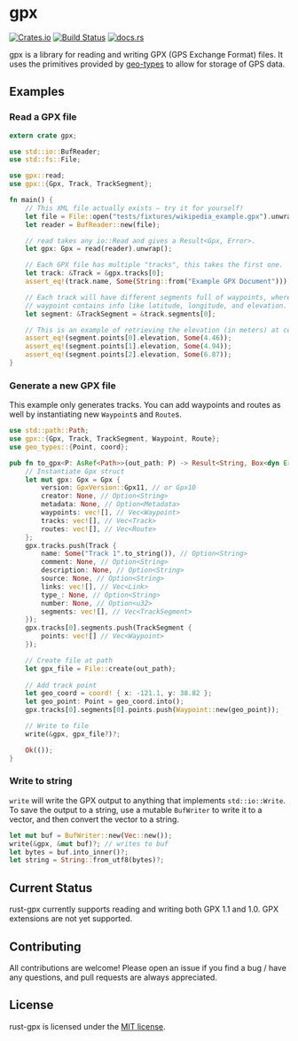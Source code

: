# gpx

[![Crates.io](https://img.shields.io/crates/v/gpx.svg)](https://crates.io/crates/gpx)
[![Build Status](https://github.com/georust/gpx/actions/workflows/test.yml/badge.svg)](https://github.com/georust/gpx/actions/workflows/test.yml)
[![docs.rs](https://docs.rs/gpx/badge.svg)](https://docs.rs/gpx)

gpx is a library for reading and writing GPX (GPS Exchange Format) files. It uses the
primitives provided by [geo-types](https://github.com/georust/geo) to allow for storage
of GPS data.

## Examples

### Read a GPX file
```rust
extern crate gpx;

use std::io::BufReader;
use std::fs::File;

use gpx::read;
use gpx::{Gpx, Track, TrackSegment};

fn main() {
    // This XML file actually exists — try it for yourself!
    let file = File::open("tests/fixtures/wikipedia_example.gpx").unwrap();
    let reader = BufReader::new(file);

    // read takes any io::Read and gives a Result<Gpx, Error>.
    let gpx: Gpx = read(reader).unwrap();

    // Each GPX file has multiple "tracks", this takes the first one.
    let track: &Track = &gpx.tracks[0];
    assert_eq!(track.name, Some(String::from("Example GPX Document")));

    // Each track will have different segments full of waypoints, where a
    // waypoint contains info like latitude, longitude, and elevation.
    let segment: &TrackSegment = &track.segments[0];

    // This is an example of retrieving the elevation (in meters) at certain points.
    assert_eq!(segment.points[0].elevation, Some(4.46));
    assert_eq!(segment.points[1].elevation, Some(4.94));
    assert_eq!(segment.points[2].elevation, Some(6.87));
}
```

### Generate a new GPX file
This example only generates tracks. You can add waypoints and routes as well by instantiating new ``Waypoint``s and ``Route``s.
```rust
use std::path::Path;
use gpx::{Gpx, Track, TrackSegment, Waypoint, Route};
use geo_types::{Point, coord};

pub fn to_gpx<P: AsRef<Path>>(out_path: P) -> Result<String, Box<dyn Error>> {
    // Instantiate Gpx struct
    let mut gpx: Gpx = Gpx {
        version: GpxVersion::Gpx11, // or Gpx10
        creator: None, // Option<String>
        metadata: None, // Option<Metadata>
        waypoints: vec![], // Vec<Waypoint>
        tracks: vec![], // Vec<Track>
        routes: vec![], // Vec<Route>
    };
    gpx.tracks.push(Track {
        name: Some("Track 1".to_string()), // Option<String>
        comment: None, // Option<String>
        description: None, // Option<String>
        source: None, // Option<String>
        links: vec![], // Vec<Link>
        type_: None, // Option<String>
        number: None, // Option<u32>
        segments: vec![], // Vec<TrackSegment>
    });
    gpx.tracks[0].segments.push(TrackSegment { 
        points: vec![] // Vec<Waypoint>
    });

    // Create file at path
    let gpx_file = File::create(out_path);
    
    // Add track point
    let geo_coord = coord! { x: -121.1, y: 38.82 };
    let geo_point: Point = geo_coord.into();
    gpx.tracks[0].segments[0].points.push(Waypoint::new(geo_point));

    // Write to file
    write(&gpx, gpx_file?)?;

    Ok(());
}
```

### Write to string
`write` will write the GPX output to anything that implements `std::io::Write`. To save the output to a string, use a mutable `BufWriter` to write it to a vector, and then convert the vector to a string.
```rust
let mut buf = BufWriter::new(Vec::new());
write(&gpx, &mut buf)?; // writes to buf
let bytes = buf.into_inner()?;
let string = String::from_utf8(bytes)?;
```

## Current Status

rust-gpx currently supports reading and writing both GPX 1.1 and 1.0.
GPX extensions are not yet supported.

## Contributing
All contributions are welcome! Please open an issue if you find a bug / have any
questions, and pull requests are always appreciated.

## License
rust-gpx is licensed under the [MIT license](./LICENSE).
